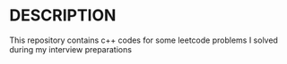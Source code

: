 # DESCRIPTION
This repository contains c++ codes for some leetcode problems I solved during my interview preparations



